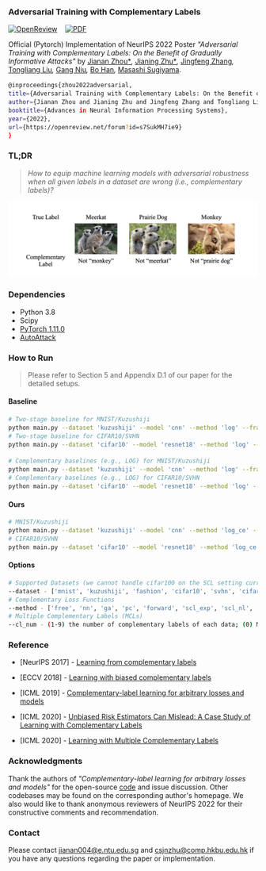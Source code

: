 ### Adversarial Training with Complementary Labels

[![OpenReview](https://img.shields.io/badge/OpenReview-Forum-brightgreen.svg)](https://openreview.net/forum?id=s7SukMH7ie9)&nbsp;&nbsp;&nbsp;&nbsp;[![PDF](https://img.shields.io/badge/Download-PDF-blue.svg)](https://openreview.net/pdf?id=s7SukMH7ie9)

Official (Pytorch) Implementation of NeurIPS 2022 Poster *"Adversarial Training with Complementary Labels: On the Benefit of Gradually Informative Attacks"* by [Jianan Zhou*](https://openreview.net/profile?id=~Jianan_Zhou1)*,* [Jianing Zhu*](https://openreview.net/profile?id=~Jianing_Zhu2)*,* [Jingfeng Zhang](https://openreview.net/profile?id=~Jingfeng_Zhang1)*,* [Tongliang Liu](https://openreview.net/profile?id=~Tongliang_Liu1)*,* [Gang Niu](https://openreview.net/profile?id=~Gang_Niu1)*,* [Bo Han](https://openreview.net/profile?id=~Bo_Han1)*,* [Masashi Sugiyama](https://openreview.net/profile?id=~Masashi_Sugiyama1).

```bash
@inproceedings{zhou2022adversarial,
title={Adversarial Training with Complementary Labels: On the Benefit of Gradually Informative Attacks},
author={Jianan Zhou and Jianing Zhu and Jingfeng Zhang and Tongliang Liu and Gang Niu and Bo Han and Masashi Sugiyama},
booktitle={Advances in Neural Information Processing Systems},
year={2022},
url={https://openreview.net/forum?id=s7SukMH7ie9}
}
```

### TL;DR

> *How to equip machine learning models with adversarial robustness when all given labels in a dataset are wrong (i.e., complementary labels)?*

<p align="center">
  <img src="./imgs/cl.png" alt="CLs" width="600"/>
</p>

### Dependencies

* Python 3.8
* Scipy
* [PyTorch 1.11.0](https://pytorch.org)
* [AutoAttack](https://github.com/fra31/auto-attack)

### How to Run

> Please refer to Section 5 and Appendix D.1 of our paper for the detailed setups.

#### Baseline

```bash
# Two-stage baseline for MNIST/Kuzushiji
python main.py --dataset 'kuzushiji' --model 'cnn' --method 'log' --framework 'two_stage' --cl_epochs 50 --adv_epochs 50 --cl_lr 0.001 --at_lr 0.01
# Two-stage baseline for CIFAR10/SVHN
python main.py --dataset 'cifar10' --model 'resnet18' --method 'log' --framework 'two_stage' --cl_epochs 50 --adv_epochs 70 --cl_lr 0.01 --at_lr 0.01

# Complementary baselines (e.g., LOG) for MNIST/Kuzushiji
python main.py --dataset 'kuzushiji' --model 'cnn' --method 'log' --framework 'one_stage' --adv_epochs 100 --at_lr 0.01 --scheduler 'none'
# Complementary baselines (e.g., LOG) for CIFAR10/SVHN
python main.py --dataset 'cifar10' --model 'resnet18' --method 'log' --framework 'one_stage' --adv_epochs 120 --at_lr 0.01 --scheduler 'none'
```

#### Ours

```bash
# MNIST/Kuzushiji
python main.py --dataset 'kuzushiji' --model 'cnn' --method 'log_ce' --framework 'one_stage' --adv_epochs 100 --at_lr 0.01 --scheduler 'cosine' --sch_epoch 50 --warmup_epoch 10
# CIFAR10/SVHN
python main.py --dataset 'cifar10' --model 'resnet18' --method 'log_ce' --framework 'one_stage' --adv_epochs 120 --at_lr 0.01 --scheduler 'cosine' --sch_epoch 40 --warmup_epoch 40
```

#### Options

```bash
# Supported Datasets (we cannot handle cifar100 on the SCL setting currently, i.e., complementary learning fails on CIFAR100 in our exp.)
--dataset - ['mnist', 'kuzushiji', 'fashion', 'cifar10', 'svhn', 'cifar100']
# Complementary Loss Functions
--method - ['free', 'nn', 'ga', 'pc', 'forward', 'scl_exp', 'scl_nl', 'mae', 'mse', 'ce', 'gce', 'phuber_ce', 'log', 'exp', 'l_uw', 'l_w', 'log_ce', 'exp_ce']
# Multiple Complementary Labels (MCLs)
--cl_num - (1-9) the number of complementary labels of each data; (0) MCLs data distribution of ICML2020 - "Learning with Multiple Complementary Labels"
```

### Reference

* [NeurIPS 2017] - [Learning from complementary labels](https://arxiv.org/abs/1705.07541)

* [ECCV 2018] - [Learning with biased complementary labels](https://arxiv.org/abs/1711.09535)

* [ICML 2019] - [Complementary-label learning for arbitrary losses and models](https://arxiv.org/abs/1810.04327)

* [ICML 2020] - [Unbiased Risk Estimators Can Mislead: A Case Study of Learning with Complementary Labels](https://arxiv.org/abs/2007.02235)

* [ICML 2020] - [Learning with Multiple Complementary Labels](https://arxiv.org/abs/1912.12927)

### Acknowledgments

Thank the authors of *"Complementary-label learning for arbitrary losses and models"* for the open-source [code](https://github.com/takashiishida/comp) and issue discussion. Other codebases may be found on the corresponding author's homepage. We also would like to thank anonymous reviewers of NeurIPS 2022 for their constructive comments and recommendation.

### Contact

Please contact [jianan004@e.ntu.edu.sg](mailto:jianan004@e.ntu.edu.sg) and [csjnzhu@comp.hkbu.edu.hk](mailto:csjnzhu@comp.hkbu.edu.hk) if you have any questions regarding the paper or implementation.

